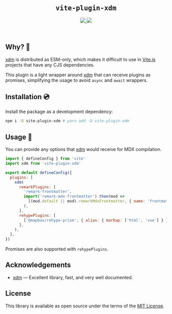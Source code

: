 <h2 align='center'><samp>vite-plugin-xdm</samp></h2>

<p align='center'>
  <a href='https://www.npmjs.com/package/vite-plugin-xdm'>
    <img src='https://img.shields.io/npm/v/vite-plugin-xdm?color=222&style=flat-square'>
  </a>
  <a href='https://github.com/ElMassimo/vite-plugin-xdm/blob/main/LICENSE.txt'>
    <img src='https://img.shields.io/badge/license-MIT-blue.svg'>
  </a>
</p>

<br>

[plugin]: https://github.com/ElMassimo/vite-plugin-xdm
[vite.js]: http://vitejs.dev/
[xdm]: https://github.com/wooorm/xdm

## Why? 🤔

[xdm] is distributed as ESM-only, which makes it difficult to use
in [Vite.js] projects that have any CJS dependencies.

This plugin is a light wrapper around [xdm] that can receive plugins as promises,
simplifying the usage to avoid `async` and `await` wrappers.


## Installation 💿

Install the package as a development dependency:

```bash
npm i -D vite-plugin-xdm # yarn add -D vite-plugin-xdm
```

## Usage 🚀

You can provide any options that [xdm] would receive for MDX compilation.

```js
import { defineConfig } from 'vite'
import xdm from 'vite-plugin-xdm'

export default defineConfig({
  plugins: [
    xdm(
      remarkPlugins: [
        'remark-frontmatter',
        import('remark-mdx-frontmatter').then(mod =>
          [(mod.default || mod).remarkMdxFrontmatter, { name: 'frontmatter' }]
        ),
      ],
      rehypePlugins: [
        ['@mapbox/rehype-prism', { alias: { markup: ['html', 'vue'] } }],
      ],
    ),
  ],
})
```

Promises are also supported with `rehypePlugins`.

## Acknowledgements

- [xdm] — Excellent library, fast, and very well documented.

## License

This library is available as open source under the terms of the [MIT License](https://opensource.org/licenses/MIT).
